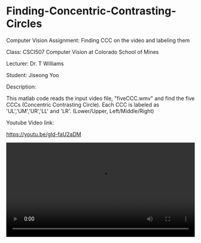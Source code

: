 # Finding-Concentric-Contrasting-Circles
Computer Vision Assignment: Finding CCC on the video and labeling them

Class: CSCI507 Computer Vision at Colorado School of Mines

Lecturer: Dr. T Williams

Student: Jiseong Yoo



Description:

 This matlab code reads the input video file, "fiveCCC.wmv" and find the five CCCs (Concentric Contrasting Circle).
 Each CCC is labeled as 'UL','UM','UR','LL' and 'LR'. (Lower/Upper, Left/Middle/Right)
 
 Youtube Video link:
 
 https://youtu.be/gId-faU2aDM
<div class="video">
   <video  style="display:block; width:100%; height:auto;" autoplay controls loop="loop">
       <source src="https://youtu.be/gId-faU2aDM"/>
   </video>
</div>
